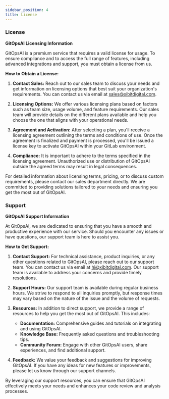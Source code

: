 ```yaml
---
sidebar_position: 4
title: License
---
```


### License

**GitOpsAI Licensing Information**

GitOpsAI is a premium service that requires a valid license for usage. To ensure compliance and to access the full range of features, including advanced integrations and support, you must obtain a license from us.

**How to Obtain a License:**

1. **Contact Sales:** Reach out to our sales team to discuss your needs and get information on licensing options that best suit your organization's requirements. You can contact us via email at [sales@xibitdigital.com](mailto:sales@xibitdigital.com).

2. **Licensing Options:** We offer various licensing plans based on factors such as team size, usage volume, and feature requirements. Our sales team will provide details on the different plans available and help you choose the one that aligns with your operational needs.

3. **Agreement and Activation:** After selecting a plan, you'll receive a licensing agreement outlining the terms and conditions of use. Once the agreement is finalized and payment is processed, you'll be issued a license key to activate GitOpsAI within your GitLab environment.

4. **Compliance:** It is important to adhere to the terms specified in the licensing agreement. Unauthorized use or distribution of GitOpsAI outside the agreed terms may result in legal consequences.

For detailed information about licensing terms, pricing, or to discuss custom requirements, please contact our sales department directly. We are committed to providing solutions tailored to your needs and ensuring you get the most out of GitOpsAI.

### Support

**GitOpsAI Support Information**

At GitOpsAI, we are dedicated to ensuring that you have a smooth and productive experience with our service. Should you encounter any issues or have questions, our support team is here to assist you.

**How to Get Support:**

1. **Contact Support:** For technical assistance, product inquiries, or any other questions related to GitOpsAI, please reach out to our support team. You can contact us via email at [hi@xibitdigital.com](mailto:hi@xibitdigital.com). Our support team is available to address your concerns and provide timely resolutions.

2. **Support Hours:** Our support team is available during regular business hours. We strive to respond to all inquiries promptly, but response times may vary based on the nature of the issue and the volume of requests.

3. **Resources:** In addition to direct support, we provide a range of resources to help you get the most out of GitOpsAI. This includes:
   - **Documentation:** Comprehensive guides and tutorials on integrating and using GitOpsAI.
   - **Knowledge Base:** Frequently asked questions and troubleshooting tips.
   - **Community Forum:** Engage with other GitOpsAI users, share experiences, and find additional support.

4. **Feedback:** We value your feedback and suggestions for improving GitOpsAI. If you have any ideas for new features or improvements, please let us know through our support channels.

By leveraging our support resources, you can ensure that GitOpsAI effectively meets your needs and enhances your code review and analysis processes.